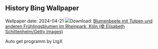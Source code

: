 ## History Bing Wallpaper
Wallpaper date: 2024-04-21
![](https://www.bing.com/th?id=OHR.CologneFlowerBed_DE-DE3966467653_UHD.jpg&w=1000)Download: [Blumenbeete mit Tulpen und anderen Frühlingsblumen im Rheinpark, Köln (© Elisabeth Schittenhelm/Getty Images)](https://www.bing.com/th?id=OHR.CologneFlowerBed_DE-DE3966467653_UHD.jpg)

Auto get programm by LtgX
